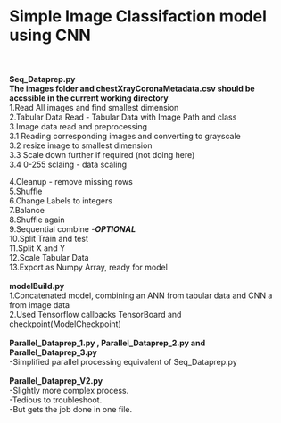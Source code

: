 # Simple Image Classifaction model using CNN
<br><br>
**Seq_Dataprep.py**
<br>
**The images folder and chestXrayCoronaMetadata.csv should be accssible in the current working directory**
<br>
1.Read All images and find smallest dimension<br>
2.Tabular Data Read -  Tabular Data with Image Path and class<br>
3.Image data read and preprocessing<br>
    3.1 Reading corresponding images and converting to grayscale<br>
    3.2 resize image to smallest dimension<br>
    3.3 Scale down further if required (not doing here)<br>
    3.4 0-255 sclaing - data scaling<br>

4.Cleanup - remove missing rows<br>
5.Shuffle<br>
6.Change Labels to integers<br>
7.Balance<br>
8.Shuffle again<br>
9.Sequential combine -***OPTIONAL***<br>
10.Split Train and test<br>
11.Split X and Y<br>
12.Scale Tabular Data<br>
13.Export as Numpy Array, ready for model<br>
<br>
**modelBuild.py**
<br>
1.Concatenated model, combining an ANN from tabular data and CNN a from image data<br>
2.Used Tensorflow callbacks TensorBoard and checkpoint(ModelCheckpoint)
<br>
<br>
**Parallel_Dataprep_1.py , Parallel_Dataprep_2.py and Parallel_Dataprep_3.py**
<br>
-Simplified parallel processing equivalent of Seq_Dataprep.py
<br>
<br>
**Parallel_Dataprep_V2.py**
<br>
-Slightly more complex process.
<br>
-Tedious to troubleshoot.
<br>
-But gets the job done in one file.


